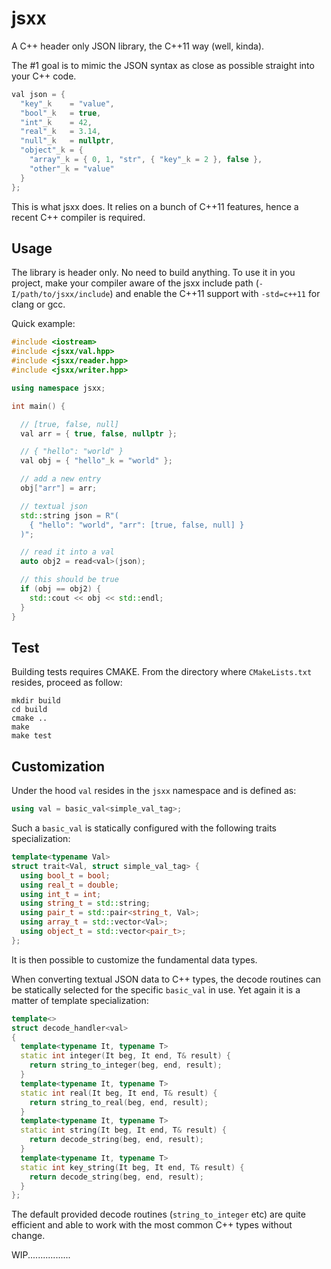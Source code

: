 jsxx
====

A C++ header only JSON library, the C++11 way (well, kinda).

The #1 goal is to mimic the JSON syntax as close as possible straight into your C++ code.

``` c++
val json = {
  "key"_k    = "value",
  "bool"_k   = true,
  "int"_k    = 42,
  "real"_k   = 3.14,
  "null"_k   = nullptr,
  "object"_k = {
    "array"_k = { 0, 1, "str", { "key"_k = 2 }, false },
    "other"_k = "value"
  }
};
```

This is what jsxx does. It relies on a bunch of C++11 features, hence a recent C++ compiler is required.


Usage
-----

The library is header only. No need to build anything. To use it in you project, make your compiler aware of the jsxx include path (`-I/path/to/jsxx/include`) and enable the C++11 support with `-std=c++11` for clang or gcc.

Quick example:

``` c++
#include <iostream>
#include <jsxx/val.hpp>
#include <jsxx/reader.hpp>
#include <jsxx/writer.hpp>

using namespace jsxx;

int main() {

  // [true, false, null]
  val arr = { true, false, nullptr };

  // { "hello": "world" }
  val obj = { "hello"_k = "world" };

  // add a new entry
  obj["arr"] = arr;

  // textual json
  std::string json = R"(
    { "hello": "world", "arr": [true, false, null] }
  )";

  // read it into a val
  auto obj2 = read<val>(json);

  // this should be true
  if (obj == obj2) {
    std::cout << obj << std::endl;
  }
}
```


Test
----

Building tests requires CMAKE. From the directory where `CMakeLists.txt` resides, proceed as follow:

```
mkdir build
cd build
cmake ..
make
make test
```


Customization
-------------

Under the hood `val` resides in the `jsxx` namespace and is defined as:

``` c++
using val = basic_val<simple_val_tag>;
```

Such a `basic_val` is statically configured with the following traits specialization:

``` c++
template<typename Val>
struct trait<Val, struct simple_val_tag> {
  using bool_t = bool;
  using real_t = double;
  using int_t = int;
  using string_t = std::string;
  using pair_t = std::pair<string_t, Val>;
  using array_t = std::vector<Val>;
  using object_t = std::vector<pair_t>;
};
```

It is then possible to customize the fundamental data types.

When converting textual JSON data to C++ types, the decode routines can be statically selected for the specific `basic_val` in use. Yet again it is a matter of template specialization:

``` c++
template<>
struct decode_handler<val>
{
  template<typename It, typename T>
  static int integer(It beg, It end, T& result) {
    return string_to_integer(beg, end, result);
  }
  template<typename It, typename T>
  static int real(It beg, It end, T& result) {
    return string_to_real(beg, end, result);
  }
  template<typename It, typename T>
  static int string(It beg, It end, T& result) {
    return decode_string(beg, end, result);
  }
  template<typename It, typename T>
  static int key_string(It beg, It end, T& result) {
    return decode_string(beg, end, result);
  }
};
```

The default provided decode routines (`string_to_integer` etc) are quite efficient and able to work with the most common C++ types without change.


WIP.................


